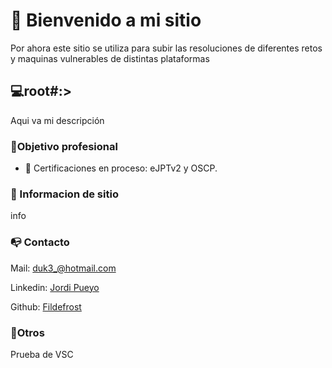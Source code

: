 
# 👋 Bienvenido a mi sitio

Por ahora este sitio se utiliza para subir las resoluciones de diferentes retos y maquinas vulnerables de distintas plataformas


## 💻root#:>

Aqui va mi descripción

### 👔Objetivo profesional

- 🔹 Certificaciones en proceso: eJPTv2 y OSCP.

### 🤝 Informacion de sitio

info

### 📭 Contacto

Mail:
[duk3_@hotmail.com](mailto:duk3_@hotmail.com)

Linkedin:
[Jordi Pueyo](www.linkedin.com/in/jordi-pueyo-cyber)


Github:
[Fildefrost](https://github.com/Fildefrost)



### 📌Otros

Prueba de VSC




